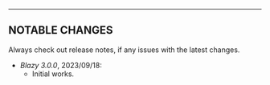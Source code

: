 
***
## <a name="changes"></a>NOTABLE CHANGES  
Always check out release notes, if any issues with the latest changes.

* _Blazy 3.0.0_, 2023/09/18:
  + Initial works.
